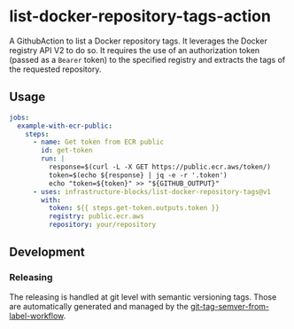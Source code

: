 # list-docker-repository-tags-action

A GithubAction to list a Docker repository tags. It leverages the Docker registry API V2 to do so.
It requires the use of an authorization token (passed as a `Bearer` token) to the specified registry and
extracts the tags of the requested repository.

## Usage

```yaml
jobs:
  example-with-ecr-public:
    steps:
      - name: Get token from ECR public
        id: get-token
        run: |
          response=$(curl -L -X GET https://public.ecr.aws/token/)
          token=$(echo ${response} | jq -e -r '.token')
          echo "token=${token}" >> "${GITHUB_OUTPUT}"
      - uses: infrastructure-blocks/list-docker-repository-tags@v1
        with:
          token: ${{ steps.get-token.outputs.token }}
          registry: public.ecr.aws
          repository: your/repository
```

## Development

### Releasing

The releasing is handled at git level with semantic versioning tags. Those are automatically generated and managed
by the [git-tag-semver-from-label-workflow](https://github.com/infrastructure-blocks/git-tag-semver-from-label-workflow).
